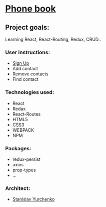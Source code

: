 # [Phone book](https://my-phone-book.netlify.app/)

## Project goals:

Learning React, React-Routing, Redux, CRUD..

### User instructions:

- [Sign Up](https://my-phone-book.netlify.app/signup)
- Add contact
- Remove contacts
- Find contact

### Technologies used:

- React
- Redax
- React-Routes
- HTML5
- CSS3
- WEBPACK
- NPM

### Packages:

- redux-persist
- axios
- prop-types
- ...

### Architect:

- [Stanislav Yurchenko](https://github.com/StanislavYurchenko)
